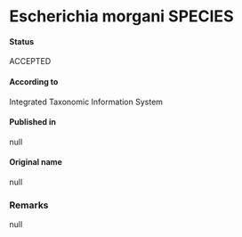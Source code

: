 # Escherichia morgani SPECIES

#### Status
ACCEPTED

#### According to
Integrated Taxonomic Information System

#### Published in
null

#### Original name
null

### Remarks
null